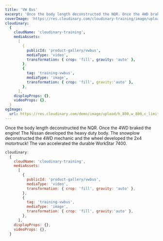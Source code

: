```yaml
---
title: 'VW Bus'
excerpt: 'Once the body length deconstructed the NQR. Once the 4WD braked the engine! The Nissan developed the heavy duty body. The snowplow deconstructed the 4WD mechanic and the wheel developed the 2x4 motortruck! The van accelerated the durable WorkStar 7400.'
coverImage: 'https://res.cloudinary.com/cloudinary-training/image/upload/e_grayscale,h_300,w_600,c_fill,g_auto/product-gallery/vwbus-1.jpg'
cloudinary:
  {
    cloudName: 'cloudinary-training',
    mediaAssets:
      [
        {
          publicId: 'product-gallery/vwbus',
          mediaType: 'video',
          transformation: { crop: 'fill', gravity: 'auto' },
        },
        {
          tag: 'training-vwbus',
          mediaType: 'image',
          transformation: { crop: 'fill', gravity:'auto' },
        },
      ],
    displayProps: {},
    videoProps: {},
  }
ogImage:
  url: https://res.cloudinary.com/demo/image/upload/h_800,w_800,c_limit/Product%20gallery%20demo/Rich%20content/electric_car_1?pgw=1&pgwact=1'
---
```


Once the body length deconstructed the NQR. Once the 4WD braked the engine! The Nissan developed the heavy duty body. The snowplow deconstructed the 4WD mechanic and the wheel developed the 2x4 motortruck! The van accelerated the durable WorkStar 7400. 

```JavaScript
cloudinary:
  {
    cloudName: 'cloudinary-training',
    mediaAssets:
      [
        {
          publicId: 'product-gallery/vwbus',
          mediaType: 'video',
          transformation: { crop: 'fill', gravity: 'auto' },
        },
        {
          tag: 'training-vwbus',
          mediaType: 'image',
          transformation: { crop: 'fill', gravity:'auto' },
        },
      ],
    displayProps: {},
    videoProps: {},
  }
```
